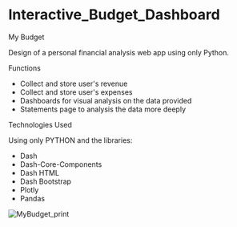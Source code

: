 # Interactive_Budget_Dashboard

My Budget

Design of a personal financial analysis web app using only Python.

Functions

- Collect and store user's revenue
- Collect and store user's expenses
- Dashboards for visual analysis on the data provided
- Statements page to analysis the data more deeply

Technologies Used

Using only PYTHON and the libraries:

- Dash
- Dash-Core-Components
- Dash HTML
- Dash Bootstrap
- Plotly
- Pandas

![MyBudget_print](https://user-images.githubusercontent.com/90803914/199863202-d124e84e-7c33-4eba-a063-50dc4932bb70.jpg)
